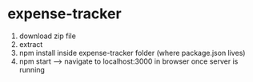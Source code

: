 # expense-tracker

1) download zip file
2) extract
3) npm install inside expense-tracker folder (where package.json lives)
4) npm start --> navigate to localhost:3000 in browser once server is running

